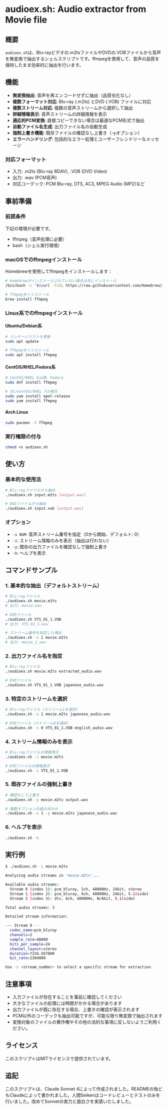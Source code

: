 # audioex.sh: Audio extractor from Movie file

## 概要

`audioex.sh`は、Blu-rayビデオの.m2tsファイルやDVDの.VOBファイルから音声を無変換で抽出するシェルスクリプトです。ffmpegを使用して、音声の品質を保持したまま効率的に抽出を行います。

## 機能

- **無変換抽出**: 音声を再エンコードせずに抽出（品質劣化なし）
- **複数フォーマット対応**: Blu-ray (.m2ts) とDVD (.VOB) ファイルに対応
- **複数ストリーム対応**: 複数の音声ストリームから選択して抽出
- **詳細情報表示**: 音声ストリームの詳細情報を表示
- **適応的PCM変換**: 直接コピーできない場合は最適なPCM形式で抽出
- **自動ファイル名生成**: 出力ファイル名の自動生成
- **強制上書き機能**: 既存ファイルの確認なし上書き（-yオプション）
- **エラーハンドリング**: 包括的なエラー処理とユーザーフレンドリーなメッセージ

### 対応フォーマット

- 入力: .m2ts (Blu-ray BDAV), .VOB (DVD Video)
- 出力: .wav (PCM音声)
- 対応コーデック: PCM Blu-ray, DTS, AC3, MPEG Audio (MP2)など

## 事前準備

### 前提条件

下記の環境が必要です。

- ffmpeg（音声処理に必要）
- bash（シェル実行環境）

### macOSでのffmpegインストール

Homebrewを使用してffmpegをインストールします：

```bash
# Homebrewがインストールされていない場合は先にインストール
/bin/bash -c "$(curl -fsSL https://raw.githubusercontent.com/Homebrew/install/HEAD/install.sh)"

# ffmpegをインストール
brew install ffmpeg
```

### Linux系でのffmpegインストール

#### Ubuntu/Debian系

```bash
# パッケージリストを更新
sudo apt update

# ffmpegをインストール
sudo apt install ffmpeg
```

#### CentOS/RHEL/Fedora系

```bash
# CentOS/RHEL 8以降、Fedora
sudo dnf install ffmpeg

# 古いCentOS/RHEL 7の場合
sudo yum install epel-release
sudo yum install ffmpeg
```

#### Arch Linux

```bash
sudo pacman -S ffmpeg
```

### 実行権限の付与

```bash
chmod +x audioex.sh
```

## 使い方

### 基本的な使用法

```bash
# Blu-rayファイルから抽出
./audioex.sh input.m2ts [output.wav]

# DVDファイルから抽出
./audioex.sh input.vob [output.wav]
```

### オプション

- `-s NUM`: 音声ストリーム番号を指定（0から開始、デフォルト: 0）
- `-i`: ストリーム情報のみを表示（抽出は行わない）
- `-y`: 既存の出力ファイルを確認なしで強制上書き
- `-h`: ヘルプを表示

## コマンドサンプル

### 1. 基本的な抽出（デフォルトストリーム）

```bash
# Blu-rayファイル
./audioex.sh movie.m2ts
# 出力: movie.wav

# DVDファイル
./audioex.sh VTS_01_1.VOB
# 出力: VTS_01_1.wav

# ストリーム番号を指定した場合
./audioex.sh -s 1 movie.m2ts
# 出力: movie_1.wav
```

### 2. 出力ファイル名を指定

```bash
# Blu-rayファイル
./audioex.sh movie.m2ts extracted_audio.wav

# DVDファイル
./audioex.sh VTS_01_1.VOB japanese_audio.wav
```

### 3. 特定のストリームを選択

```bash
# Blu-rayファイル（ストリーム1を選択）
./audioex.sh -s 1 movie.m2ts japanese_audio.wav

# DVDファイル（ストリーム0を選択）
./audioex.sh -s 0 VTS_01_1.VOB english_audio.wav
```

### 4. ストリーム情報のみを表示

```bash
# Blu-rayファイルの情報表示
./audioex.sh -i movie.m2ts

# DVDファイルの情報表示
./audioex.sh -i VTS_01_1.VOB
```

### 5. 既存ファイルの強制上書き

```bash
# 確認なしで上書き
./audioex.sh -y movie.m2ts output.wav

# 複数オプションの組み合わせ
./audioex.sh -s 1 -y movie.m2ts japanese_audio.wav
```

### 6. ヘルプを表示

```bash
./audioex.sh -h
```

## 実行例

```bash
$ ./audioex.sh -i movie.m2ts

Analyzing audio streams in 'movie.m2ts'...

Available audio streams:
  Stream 0 (index 1): pcm_bluray, 2ch, 48000Hz, 24bit, stereo
  Stream 1 (index 2): pcm_bluray, 6ch, 48000Hz, 24bit, 5.1(side)
  Stream 2 (index 3): dts, 6ch, 48000Hz, N/Abit, 5.1(side)

Total audio streams: 3

Detailed stream information:

--- Stream 0 ---
  codec_name=pcm_bluray
  channels=2
  sample_rate=48000
  bits_per_sample=24
  channel_layout=stereo
  duration=7234.567000
  bit_rate=2304000

Use -s <stream_number> to select a specific stream for extraction.
```

## 注意事項

- 入力ファイルが存在することを事前に確認してください
- 大きなファイルの処理には時間がかかる場合があります
- 出力ファイルが既に存在する場合、上書きの確認が表示されます
- PCM以外のコーデックも抽出可能ですが、可能な限り無変換で抽出されます
- 変換対象のファイルの著作権やその他の法的な事項に反しないようご利用ください。

## ライセンス

このスクリプトはMITライセンスで提供されています。

## 追記

このスクリプトは、Claude Sonnet 4によって作成されました。READMEの殆どもClaudeによって書かれました。人間Seikenはコードレビューとテストのみを行いました。改めてSonnetの実力と面白さを実感いたしました。
